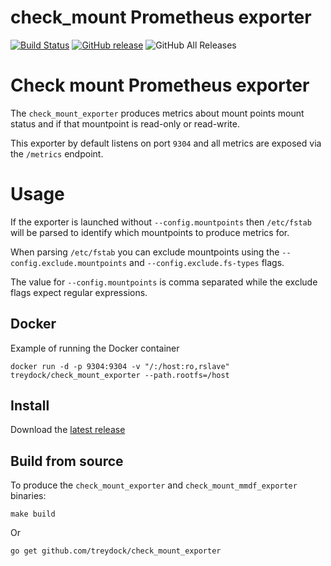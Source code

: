 # check_mount Prometheus exporter

[![Build Status](https://circleci.com/gh/treydock/check_mount_exporter/tree/master.svg?style=shield)](https://circleci.com/gh/treydock/check_mount_exporter)
[![GitHub release](https://img.shields.io/github/v/release/treydock/check_mount_exporter?include_prereleases&sort=semver)](https://github.com/treydock/check_mount_exporter/releases/latest)
![GitHub All Releases](https://img.shields.io/github/downloads/treydock/check_mount_exporter/total)

# Check mount Prometheus exporter

The `check_mount_exporter` produces metrics about mount points mount status and if that mountpoint is read-only or read-write.

This exporter by default listens on port `9304` and all metrics are exposed via the `/metrics` endpoint.

# Usage

If the exporter is launched without `--config.mountpoints` then `/etc/fstab` will be parsed to identify which mountpoints to produce metrics for.

When parsing `/etc/fstab` you can exclude mountpoints using the `--config.exclude.mountpoints` and `--config.exclude.fs-types` flags.

The value for `--config.mountpoints` is comma separated while the exclude flags expect regular expressions.

## Docker

Example of running the Docker container

```
docker run -d -p 9304:9304 -v "/:/host:ro,rslave" treydock/check_mount_exporter --path.rootfs=/host
```

## Install

Download the [latest release](https://github.com/treydock/check_mount_exporter/releases)

## Build from source

To produce the `check_mount_exporter` and `check_mount_mmdf_exporter` binaries:

```
make build
```

Or

```
go get github.com/treydock/check_mount_exporter
```
